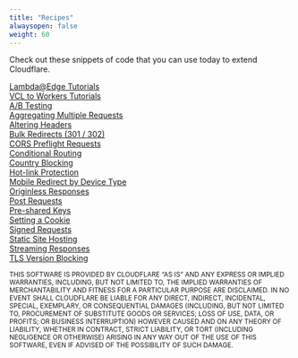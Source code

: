 ```yaml
---
title: "Recipes"
alwaysopen: false
weight: 60
---
```


Check out these snippets of code that you can use today to extend Cloudflare.

[Lambda@Edge Tutorials](./lambdaedge-conversion/) <br>
[VCL to Workers Tutorials](./vcl-conversion/) <br>
[A/B Testing](./a-b-testing/) <br>
[Aggregating Multiple Requests](./aggregating-multiple-requests/) <br>
[Altering Headers](./altering-headers/) <br>
[Bulk Redirects (301 / 302)](./bulk-redirects/) <br>
[CORS Preflight Requests](./cors-preflight-requests/) <br>
[Conditional Routing](./conditional-routing/) <br>
[Country Blocking](./country-blocking/) <br>
[Hot-link Protection](./hotlink-protection/) <br>
[Mobile Redirect by Device Type](./mobile-redirects/) <br>
[Originless Responses](./return-403/) <br>
[Post Requests](./post-requests/) <br>
[Pre-shared Keys](./pre-shared-keys/) <br>
[Setting a Cookie](./setting-a-cookie/) <br>
[Signed Requests](./signed-requests/) <br>
[Static Site Hosting](./static-site/) <br>
[Streaming Responses](./streaming-responses/) <br>
[TLS Version Blocking](./tls-version-blocking/) <br>

<sub> THIS SOFTWARE IS PROVIDED BY CLOUDFLARE “AS IS” AND ANY EXPRESS OR IMPLIED WARRANTIES, INCLUDING, BUT NOT LIMITED TO, THE IMPLIED WARRANTIES OF MERCHANTABILITY AND FITNESS FOR A PARTICULAR PURPOSE ARE DISCLAIMED. IN NO EVENT SHALL CLOUDFLARE BE LIABLE FOR ANY DIRECT, INDIRECT, INCIDENTAL, SPECIAL, EXEMPLARY, OR CONSEQUENTIAL DAMAGES (INCLUDING, BUT NOT LIMITED TO, PROCUREMENT OF SUBSTITUTE GOODS OR SERVICES; LOSS OF USE, DATA, OR PROFITS; OR BUSINESS INTERRUPTION) HOWEVER CAUSED AND ON ANY THEORY OF LIABILITY, WHETHER IN CONTRACT, STRICT LIABILITY, OR TORT (INCLUDING NEGLIGENCE OR OTHERWISE) ARISING IN ANY WAY OUT OF THE USE OF THIS SOFTWARE, EVEN IF ADVISED OF THE POSSIBILITY OF SUCH DAMAGE.</sub>